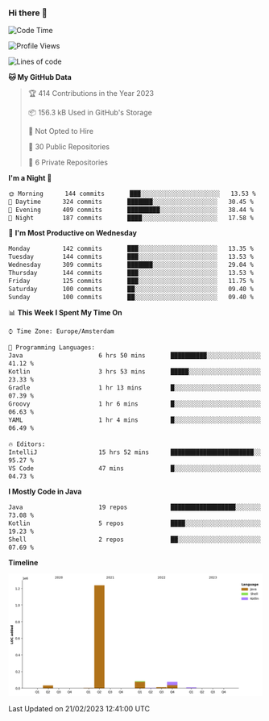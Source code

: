 ### Hi there 👋


<!--START_SECTION:waka-->
![Code Time](http://img.shields.io/badge/Code%20Time-3%2C026%20hrs%2036%20mins-blue)

![Profile Views](http://img.shields.io/badge/Profile%20Views-1-blue)

![Lines of code](https://img.shields.io/badge/From%20Hello%20World%20I%27ve%20Written-1%20Million%20lines%20of%20code-blue)

**🐱 My GitHub Data** 

> 🏆 414 Contributions in the Year 2023
 > 
> 📦 156.3 kB Used in GitHub's Storage 
 > 
> 🚫 Not Opted to Hire
 > 
> 📜 30 Public Repositories 
 > 
> 🔑 6 Private Repositories  
 > 
**I'm a Night 🦉** 

```text
🌞 Morning      144 commits       ███░░░░░░░░░░░░░░░░░░░░░░   13.53 % 
🌆 Daytime      324 commits       ███████░░░░░░░░░░░░░░░░░░   30.45 % 
🌃 Evening      409 commits       █████████░░░░░░░░░░░░░░░░   38.44 % 
🌙 Night        187 commits       ████░░░░░░░░░░░░░░░░░░░░░   17.58 % 

```
📅 **I'm Most Productive on Wednesday** 

```text
Monday         142 commits       ███░░░░░░░░░░░░░░░░░░░░░░   13.35 % 
Tuesday        144 commits       ███░░░░░░░░░░░░░░░░░░░░░░   13.53 % 
Wednesday      309 commits       ███████░░░░░░░░░░░░░░░░░░   29.04 % 
Thursday       144 commits       ███░░░░░░░░░░░░░░░░░░░░░░   13.53 % 
Friday         125 commits       ███░░░░░░░░░░░░░░░░░░░░░░   11.75 % 
Saturday       100 commits       ██░░░░░░░░░░░░░░░░░░░░░░░   09.40 % 
Sunday         100 commits       ██░░░░░░░░░░░░░░░░░░░░░░░   09.40 % 

```


📊 **This Week I Spent My Time On** 

```text
⌚︎ Time Zone: Europe/Amsterdam

💬 Programming Languages: 
Java                     6 hrs 50 mins       ██████████░░░░░░░░░░░░░░░   41.12 % 
Kotlin                   3 hrs 53 mins       █████░░░░░░░░░░░░░░░░░░░░   23.33 % 
Gradle                   1 hr 13 mins        █░░░░░░░░░░░░░░░░░░░░░░░░   07.39 % 
Groovy                   1 hr 6 mins         █░░░░░░░░░░░░░░░░░░░░░░░░   06.63 % 
YAML                     1 hr 4 mins         █░░░░░░░░░░░░░░░░░░░░░░░░   06.49 % 

🔥 Editors: 
IntelliJ                 15 hrs 52 mins      ███████████████████████░░   95.27 % 
VS Code                  47 mins             █░░░░░░░░░░░░░░░░░░░░░░░░   04.73 % 

```

**I Mostly Code in Java** 

```text
Java                     19 repos            ██████████████████░░░░░░░   73.08 % 
Kotlin                   5 repos             ████░░░░░░░░░░░░░░░░░░░░░   19.23 % 
Shell                    2 repos             ██░░░░░░░░░░░░░░░░░░░░░░░   07.69 % 

```


**Timeline**

![Chart not found](https://raw.githubusercontent.com/powercasgamer/powercasgamer/master/charts/bar_graph.png) 


 Last Updated on 21/02/2023 12:41:00 UTC
<!--END_SECTION:waka-->
